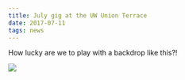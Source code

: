 ```yaml
---
title: July gig at the UW Union Terrace
date: 2017-07-11
tags: news
---
```


How lucky are we to play with a backdrop like this?!

![](asssets/images/170706-Sparetime-at-Terrace-500x375.jpeg)
